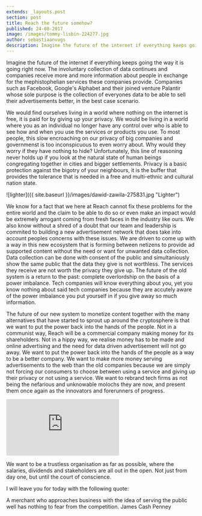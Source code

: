 ```yaml
---
extends: _layouts.post
section: post
title: Reach the future somehow?
published: 24-08-2017
image: /images/tommy-lisbin-224277.jpg
author: sebastiaanvugs
description: Imagine the future of the internet if everything keeps going the way it is going right now. The involuntary collection of data continues and companies receive more and more information about people in exchange for the mephistophelian services these companies provide. Companies such as Facebook, Google's Alphabet and their joined venture Palantir whose sole purpose is the collection of everyones data to be able to sell their advertisements better, in the best case scenario.
---
```


Imagine the future of the internet if everything keeps going the way it is going right now. The involuntary collection of data continues and companies receive more and more information about people in exchange for the mephistophelian services these companies provide. Companies such as Facebook, Google's Alphabet and their joined venture Palantir whose sole purpose is the collection of everyones data to be able to sell their advertisements better, in the best case scenario.

We would find ourselves living in a world where nothing on the internet is free, it is paid for by giving up your privacy. We would be living in a world where you as an individual no longer have any control over who is able to see how and when you use the services or products you use. To most people, this slow encroaching on our privacy of big companies and governmenst is too inconspicuous to even worry about. Why would they worry if they have nothing to hide? Unfortunately, this line of reasoning never holds up if you look at the natural state of human beings congregating together in cities and bigger settlements. Privacy is a basic protection against the bigotry of your neighbours, it is the buffer that provides the tolerance that is needed in a free and multi-ethnic and cultural nation state.

![lighter]({{ site.baseurl }}/images/dawid-zawila-275831.jpg "Lighter")

We know for a fact that we here at Reach cannot fix these problems for the entire world and the claim to be able to do so or even make an impact would be extremely arrogant coming from fresh faces in the industry like ours. We also know without a shred of a doubt that our team and leadership is commited to building a new advertisement network that does take into account peoples concerns with these issues. We are driven to come up with a way in this new ecosystem that is forming between netizens to provide ad supported content without the need or want for unwanted data collection. Data collection can be done with consent of the public and simultaniously show the same public that the data they give is not worthless. The services they receive are not worth the privacy they give up. The future of the old system is a return to the past: complete overlordship on the basis of a power imbalance. Tech companies will know everything about you, yet you know nothing about said tech companies because they are accutely aware of the power imbalance you put yourself in if you give away so much information.

The future of our new system to monetize content together with the many alternatives that have started to sprout up around the cryptosphere is that we want to put the power back into the hands of the people. Not in a communist way, Reach will be a commercial company making money for its shareholders. Not in a hippy way, we realise money has to be made and online advertising and the need for data driven advertisement will not go away. We want to put the power back into the hands of the people as a way to be a better company. We want to make more money serving advertisements to the web than the old companies because we are simply not forcing our consumers to choose between using a service and giving up their privacy or not using a service. We want to rebrand tech firms as not being the nefarious and unknowable molochs they are now, and present them once again as the innovators and forerunners of progress.

<iframe src="https://www.youtube.com/embed/uQhr1sfgJis" frameborder="0" allowfullscreen></iframe>

We want to be a trustless organisation as far as possible, where the salaries, dividends and stakeholders are all out in the open. Not just from day one, but until the court of conscience.

I will leave you for today with the following quote:

A merchant who approaches business with the idea of serving the public well has nothing to fear from the competition. 
James Cash Penney